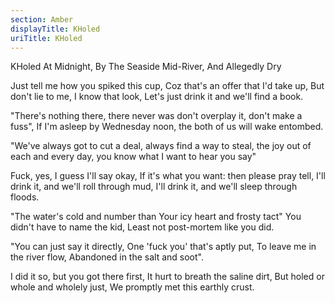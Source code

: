 ```yaml
---
section: Amber
displayTitle: KHoled
uriTitle: KHoled
---
```


KHoled At Midnight, By The Seaside Mid-River, And Allegedly Dry

Just tell me how you spiked this cup,
Coz that's an offer that I'd take up,
But don't lie to me, I know that look,
Let's just drink it and we'll find a book.

"There's nothing there, there never was
don't overplay it, don't make a fuss",
If I'm asleep by Wednesday noon,
the both of us will wake entombed.

"We've always got to cut a deal,
always find a way to steal,
the joy out of each and every day,
you know what I want to hear you say"

Fuck, yes, I guess I'll say okay,
If it's what you want: then please pray tell,
I'll drink it, and we'll roll through mud,
I'll drink it, and we'll sleep through floods.

"The water's cold and number than
Your icy heart and frosty tact"
You didn't have to name the kid,
Least not post-mortem like you did.

"You can just say it directly,
One 'fuck you' that's aptly put,
To leave me in the river flow,
Abandoned in the salt and soot".

I did it so, but you got there first,
It hurt to breath the saline dirt,
But holed or whole and wholely just,
We promptly met this earthly crust.
